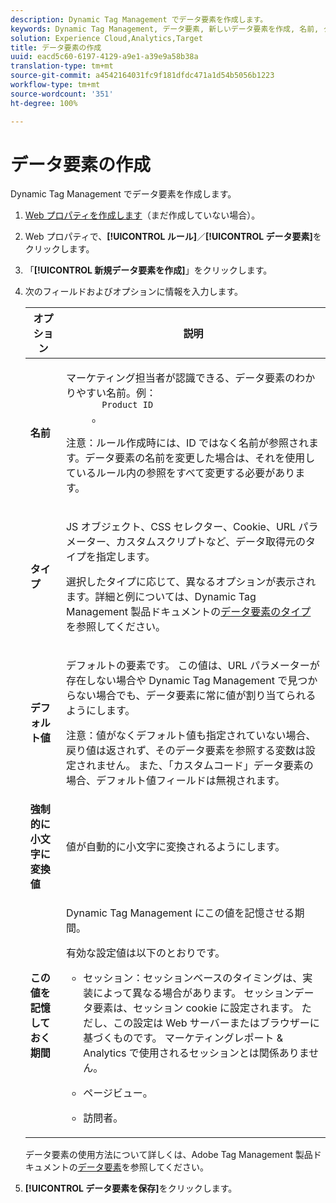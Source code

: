 ```yaml
---
description: Dynamic Tag Management でデータ要素を作成します。
keywords: Dynamic Tag Management, データ要素, 新しいデータ要素を作成, 名前, タイプ, デフォルト値, 強制的に小文字に変換値, この値を記憶しておく期間
solution: Experience Cloud,Analytics,Target
title: データ要素の作成
uuid: eacd5c60-6197-4129-a9e1-a39e9a58b38a
translation-type: tm+mt
source-git-commit: a4542164031fc9f181dfdc471a1d54b5056b1223
workflow-type: tm+mt
source-wordcount: '351'
ht-degree: 100%

---
```



# データ要素の作成

Dynamic Tag Management でデータ要素を作成します。

1. [Web プロパティを作成します](/help/implement/other/dtm/t-create-web-property.md)（まだ作成していない場合）。
1. Web プロパティで、**[!UICONTROL ルール]**／**[!UICONTROL データ要素]**&#x200B;をクリックします。
1. 「**[!UICONTROL 新規データ要素を作成]**」をクリックします。
1. 次のフィールドおよびオプションに情報を入力します。

   <table id="choicetable_681F7D5B86534FF0B6DB67E117B8E381"> 
    <thead class="chhead sthead"> 
      <th class="choptionhd"> オプション</th> 
      <th class="chdeschd"> 説明</th> 
    </thead> 
    <tr class="chrow strow"> 
      <td class="choption"><strong>名前</strong></td> 
      <td class="chdesc stentry"> <p>マーケティング担当者が認識できる、データ要素のわかりやすい名前。例： 
        <code>
          Product ID
        </code>。 </p> <p> <p>注意：ルール作成時には、ID ではなく名前が参照されます。データ要素の名前を変更した場合は、それを使用しているルール内の参照をすべて変更する必要があります。 </p> </p> </td> 
    </tr> 
    <tr class="chrow strow"> 
      <td class="choption"><strong>タイプ</strong></td> 
      <td class="chdesc stentry"> <p> JS オブジェクト、CSS セレクター、Cookie、URL パラメーター、カスタムスクリプトなど、データ取得元のタイプを指定します。 </p> <p>選択したタイプに応じて、異なるオプションが表示されます。詳細と例については、Dynamic Tag Management 製品ドキュメントの<a href="https://docs.adobe.com/content/help/en/dtm/using/resources/data-elements.html">データ要素のタイプ</a>を参照してください。 </p> </td> 
    </tr> 
    <tr class="chrow strow"> 
      <td class="choption"><strong>デフォルト値</strong></td> 
      <td class="chdesc stentry"> <p> デフォルトの要素です。 この値は、URL パラメーターが存在しない場合や Dynamic Tag Management で見つからない場合でも、データ要素に常に値が割り当てられるようにします。 </p> <p> <p>注意：値がなくデフォルト値も指定されていない場合、戻り値は返されず、そのデータ要素を参照する変数は設定されません。 また、「カスタムコード」データ要素の場合、デフォルト値フィールドは無視されます。 </p> </p> </td> 
    </tr> 
    <tr class="chrow strow"> 
      <td class="choption"><strong>強制的に小文字に変換値</strong></td> 
      <td class="chdesc stentry"> <p>値が自動的に小文字に変換されるようにします。 </p> </td> 
    </tr> 
    <tr class="chrow strow"> 
      <td class="choption"><strong>この値を記憶しておく期間</strong></td> 
      <td class="chdesc stentry"> <p> Dynamic Tag Management にこの値を記憶させる期間。 </p> <p> 有効な設定値は以下のとおりです。 </p> 
      <ul id="ul_52F6CD8FC22942208F3F45492E914104"> 
        <li id="li_32E4366C5B2E46D788CD8478620FE3E0"> <p>セッション：セッションベースのタイミングは、実装によって異なる場合があります。 セッションデータ要素は、セッション cookie に設定されます。 ただし、この設定は Web サーバーまたはブラウザーに基づくものです。 マーケティングレポート &amp; Analytics で使用されるセッションとは関係ありません。 </p> </li> 
        <li id="li_8A944564BF7643E4B21F0EF2394B3FE8"> <p>ページビュー。 </p> </li> 
        <li id="li_5C8A2F2392FD475AA89DDA7D5B5CF88B"> <p>訪問者。 </p> </li> 
      </ul> </td> 
    </tr> 
   </table>

   データ要素の使用方法について詳しくは、Adobe Tag Management 製品ドキュメントの[データ要素](https://docs.adobe.com/content/help/ja-JP/dtm/using/resources/data-elements.html)を参照してください。
1. **[!UICONTROL データ要素を保存]**&#x200B;をクリックします。
